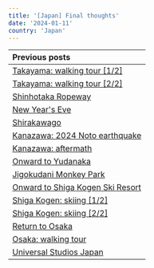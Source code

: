 ```yaml
---
title: '[Japan] Final thoughts'
date: '2024-01-11'
country: 'Japan'
---
```


| Previous posts |
| :---           |
| [Takayama: walking tour [1/2]](./takayama-walking-tour-1) |
| [Takayama: walking tour [2/2]](./takayama-walking-tour-2) |
| [Shinhotaka Ropeway](./shinhotaka-ropeway) |
| [New Year's Eve](./new-years-eve) |
| [Shirakawago](./shirakawago) |
| [Kanazawa: 2024 Noto earthquake](./kanazawa-earthquake) |
| [Kanazawa: aftermath](./kanazawa-aftermath) |
| [Onward to Yudanaka](./onward-to-yudanaka.md) |
| [Jigokudani Monkey Park](./jigokudani-monkey-park) |
| [Onward to Shiga Kogen Ski Resort](./onward-to-shiga-kogen) |
| [Shiga Kogen: skiing [1/2]](./shiga-kogen-skiing-1) |
| [Shiga Kogen: skiing [2/2]](./shiga-kogen-skiing-2) |
| [Return to Osaka](./return-to-osaka) |
| [Osaka: walking tour](./osaka-walking-tour) |
| [Universal Studios Japan](./usj) |
